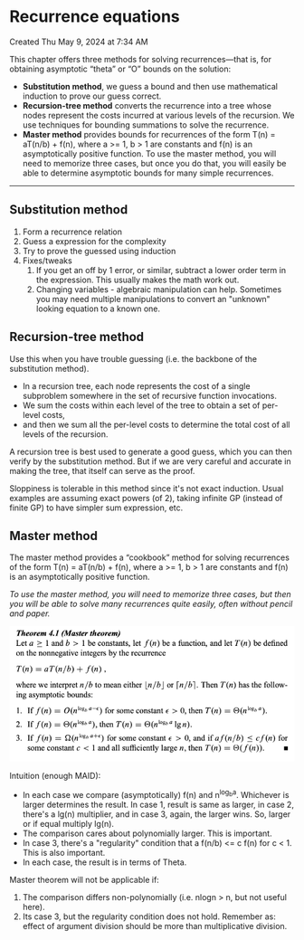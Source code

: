 # Recurrence equations
Created Thu May 9, 2024 at 7:34 AM

This chapter offers three methods for solving recurrences—that is, for obtaining asymptotic “theta” or “O” bounds on the solution:
- **Substitution method**, we guess a bound and then use mathematical induction to prove our guess correct.
- **Recursion-tree method** converts the recurrence into a tree whose nodes represent the costs incurred at various levels of the recursion. We use techniques for bounding summations to solve the recurrence.
- **Master method** provides bounds for recurrences of the form T(n) = aT(n/b) + f(n), where a >= 1, b > 1 are constants and f(n) is an asymptotically positive function. To use the master method, you will need to memorize three cases, but once you do that, you will easily be able to determine asymptotic bounds for many simple recurrences.

---
## Substitution method
1. Form a recurrence relation
2. Guess a expression for the complexity
3. Try to prove the guessed using induction
4. Fixes/tweaks
	1. If you get an off by 1 error, or similar, subtract a lower order term in the expression. This usually makes the math work out.
	2. Changing variables - algebraic manipulation can help. Sometimes you may need multiple manipulations to convert an "unknown" looking equation to a known one.

## Recursion-tree method
Use this when you have trouble guessing (i.e. the backbone of the substitution method).

- In a recursion tree, each node represents the cost of a single subproblem somewhere in the set of recursive function invocations. 
- We sum the costs within each level of the tree to obtain a set of per-level costs, 
- and then we sum all the per-level costs to determine the total cost of all levels of the recursion.

A recursion tree is best used to generate a good guess, which you can then verify by the substitution method. But if we are very careful and accurate in making the tree, that itself can serve as the proof.

Sloppiness is tolerable in this method since it's not exact induction. Usual examples are assuming exact powers (of 2), taking infinite GP (instead of finite GP) to have simpler sum expression, etc.


## Master method
The master method provides a “cookbook” method for solving recurrences of the form
T(n) = aT(n/b) + f(n), where a >= 1, b > 1 are constants and f(n) is an asymptotically positive function.

*To use the master method, you will need to memorize three cases, but then you will be able to solve many recurrences quite easily, often without pencil and paper.*

![](../../../../../assets/Recurrence-equations-image-1-b7432b59.png)

Intuition (enough MAID):
- In each case we compare (asymptotically) f(n) and n<sup>log<sub>b</sub>a</sup>. Whichever is larger determines the result. In case 1, result is same as larger, in case 2, there's a lg(n) multiplier, and in case 3, again, the larger wins. So, larger or if equal multiply lg(n).
- The comparison cares about polynomially larger. This is important.
- In case 3, there's a "regularity" condition that a f(n/b) <= c f(n) for c < 1. This is also important.
- In each case, the result is in terms of Theta.

Master theorem will not be applicable if:
1. The comparison differs non-polynomially (i.e. nlogn > n, but not useful here).
2. Its case 3, but the regularity condition does not hold. Remember as: effect of argument division should be more than multiplicative division.